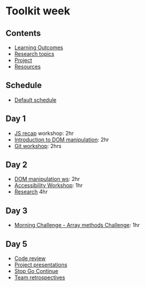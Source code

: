 # Toolkit week

## Contents

- [Learning Outcomes](./learning-outcomes.md)
- [Research topics](./research-afternoon.md)
- [Project](./project.md)
- [Resources](./resources)

## Schedule
- [Default schedule](../schedules/default.md)

## Day 1

- [JS recap](https://github.com/WebAhead/js-recap) workshop: 2hr
- [Introduction to DOM manipulation](./dom-intro.md): 2hr
- [Git workshop](https://github.com/foundersandcoders/git-workflow-workshop-for-two): 2hrs


## Day 2

- [DOM manipulation ws](https://github.com/WebAhead/master-reference/blob/master/coursebook/week-2/dom-manipulation-ws.md): 2hr
- [Accessibility Workshop](https://github.com/foundersandcoders/web-accessibility/blob/master/putting-yourself-in-someone-elses-shoes.md): 1hr
- [Research](https://github.com/WebAhead/master-reference/blob/master/coursebook/week-2/research-afternoon.md) 4hr

## Day 3

- [Morning Challenge - Array methods Challenge](https://github.com/WebAhead/array-methods): 1hr

## Day 5
- [Code review](./codereviewintro.md)
- [Project presentations](https://github.com/foundersandcoders/master-reference/blob/master/coursebook/general/weekly-projects.md#project-presentation)
- [Stop Go Continue](https://github.com/foundersandcoders/master-reference/blob/master/coursebook/general/retrospectives.md#cohort-retrospective)
- [Team retrospectives](https://github.com/foundersandcoders/master-reference/blob/master/coursebook/general/retrospectives.md#team-retrospectives)

